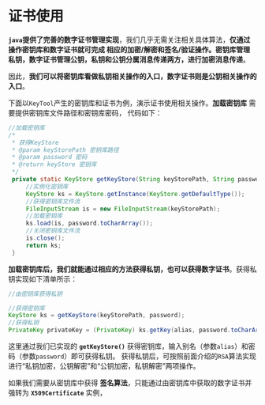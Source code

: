 证书使用
=====================================================================
**`java`提供了完善的数字证书管理实现**，我们几乎无需关注相关具体算法，**仅通过操作密钥库和数字证书就可完成
相应的加密/解密和签名/验证操作。密钥库管理私钥，数字证书管理公钥，私钥和公钥分属消息传递两方，进行加密消息传递**。

因此，**我们可以将密钥库看做私钥相关操作的入口，数字证书则是公钥相关操作的入口**。

下面以`KeyTool`产生的密钥库和证书为例，演示证书使用相关操作。**加载密钥库** 需要提供密钥库文件路径和密钥库密码，
代码如下：
```java
//加载密钥库
/*
 * 获得KeyStore
 * @param keyStorePath 密钥库路径
 * @param password 密码
 * @return keyStore 密钥库
 */
 private static KeyStore getKeyStore(String keyStorePath, String password) throws Exception {
     //实例化密钥库
     KeyStore ks = KeyStore.getInstance(KeyStore.getDefaultType());
     //获得密钥库文件流
     FileInputStream is = new FileInputStream(keyStorePath);
     //加载密钥库
     ks.load(is, password.toCharArray());
     //关闭密钥库文件流
     is.close();
     return ks;
 }
```
**加载密钥库后，我们就能通过相应的方法获得私钥，也可以获得数字证书**。获得私钥实现如下清单所示：
```java
//由密钥库获得私钥

//获得密钥库
KeyStore ks = getKeyStore(keyStorePath, password);
//获得私钥
PrivateKey privateKey = (PrivateKey) ks.getKey(alias, password.toCharArray());
```
这里通过我们已实现的 **`getKeyStore()`** 获得密钥库，输入别名（参数`alias`）和密码（参数`password`）即可获得私钥。
获得私钥后，可按照前面介绍的`RSA`算法实现进行“私钥加密，公钥解密”和“公钥加密，私钥解密”两项操作。

如果我们需要从密钥库中获得 **签名算法**，只能通过由密钥库中获取的数字证书并强转为 **`X509Certificate`** 实例，



